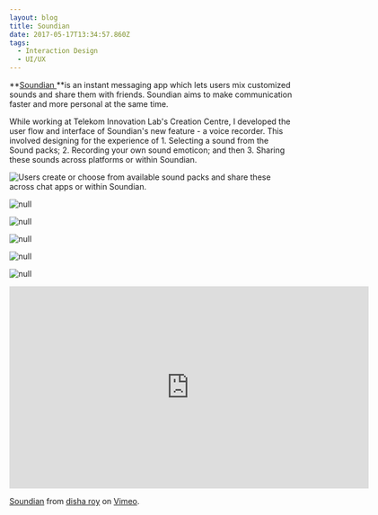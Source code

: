 ```yaml
---
layout: blog
title: Soundian
date: 2017-05-17T13:34:57.860Z
tags:
  - Interaction Design
  - UI/UX
---
```

\*\*[Soundian ](https://www.soundian.com/)\*\*is an instant messaging app which lets users mix customized sounds and share them with friends. Soundian aims to make communication faster and more personal at the same time.

While working at Telekom Innovation Lab's Creation Centre, I developed the user flow and interface of Soundian's new feature - a voice recorder. This involved designing for the experience of 1. Selecting a sound from the Sound packs; 2. Recording your own sound emoticon; and then 3. Sharing these sounds across platforms or within Soundian.

![Users create or choose from available sound packs and share these across chat apps or within Soundian.](/public/images/01Soundian.png)

![null](/public/images/02Soundian.png)

![null](/public/images/03Soundian.png)

![null](/public/images/04Soundian.png)

![null](/public/images/05Soundian.png)

![null](/public/images/06Soundian.png)

<iframe src="https://player.vimeo.com/video/217837878" width="640" height="360" frameborder="0" webkitallowfullscreen mozallowfullscreen allowfullscreen></iframe>

<p><a href="https://vimeo.com/217837878">Soundian</a> from <a href="https://vimeo.com/user6601192">disha roy</a> on <a href="https://vimeo.com">Vimeo</a>.</p>
